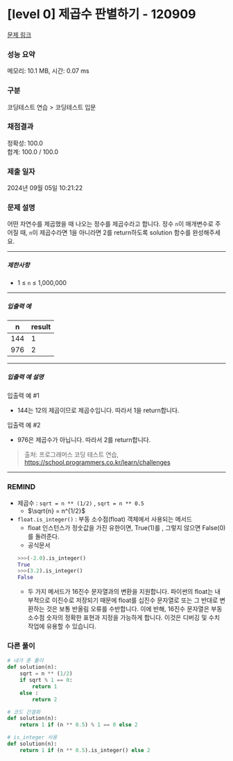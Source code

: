# [level 0] 제곱수 판별하기 - 120909 

[문제 링크](https://school.programmers.co.kr/learn/courses/30/lessons/120909) 

### 성능 요약

메모리: 10.1 MB, 시간: 0.07 ms

### 구분

코딩테스트 연습 > 코딩테스트 입문

### 채점결과

정확성: 100.0<br/>합계: 100.0 / 100.0

### 제출 일자

2024년 09월 05일 10:21:22

### 문제 설명

<p>어떤 자연수를 제곱했을 때 나오는 정수를 제곱수라고 합니다. 정수 <code>n</code>이 매개변수로 주어질 때, <code>n</code>이 제곱수라면 1을 아니라면 2를 return하도록 solution 함수를 완성해주세요.</p>

<hr>

<h5>제한사항</h5>

<ul>
<li>1 ≤ <code>n</code> ≤ 1,000,000</li>
</ul>

<hr>

<h5>입출력 예</h5>
<table class="table">
        <thead><tr>
<th>n</th>
<th>result</th>
</tr>
</thead>
        <tbody><tr>
<td>144</td>
<td>1</td>
</tr>
<tr>
<td>976</td>
<td>2</td>
</tr>
</tbody>
      </table>
<hr>

<h5>입출력 예 설명</h5>

<p>입출력 예 #1</p>

<ul>
<li>144는 12의 제곱이므로 제곱수입니다. 따라서 1을 return합니다.</li>
</ul>

<p>입출력 예 #2</p>

<ul>
<li>976은 제곱수가 아닙니다. 따라서 2를 return합니다.</li>
</ul>


> 출처: 프로그래머스 코딩 테스트 연습, https://school.programmers.co.kr/learn/challenges

---
### REMIND
- 제곱수 : `sqrt = n ** (1/2)` , `sqrt = n ** 0.5`
    - $\sqrt{n} = n^{1/2}$
- `float.is_integer()` : 부동 소수점(float) 객체에서 사용되는 메서드
    - float 인스턴스가 정숫값을 가진 유한이면, True(1)를 , 그렇지 않으면 False(0)를 돌려준다.
    - 공식문서 
    ```python
    >>>(-2.0).is_integer()
    True
    >>>(3.2).is_integer()
    False
    ```
    - 두 가지 메서드가 16진수 문자열과의 변환을 지원합니다. 파이썬의 float는 내부적으로 이진수로 저장되기 때문에 float를 십진수 문자열로 또는 그 반대로 변환하는 것은 보통 반올림 오류를 수반합니다. 이에 반해, 16진수 문자열은 부동 소수점 숫자의 정확한 표현과 지정을 가능하게 합니다. 이것은 디버깅 및 수치 작업에 유용할 수 있습니다.  


### 다른 풀이
```python
# 내가 푼 풀이
def solution(n):
    sqrt = n ** (1/2)
    if sqrt % 1 == 0:
        return 1
    else :
        return 2
```
```python
# 코드 간결화
def solution(n):
    return 1 if (n ** 0.5) % 1 == 0 else 2
```
```python
# is_integer 사용
def solution(n):
    return 1 if (n ** 0.5).is_integer() else 2
```
